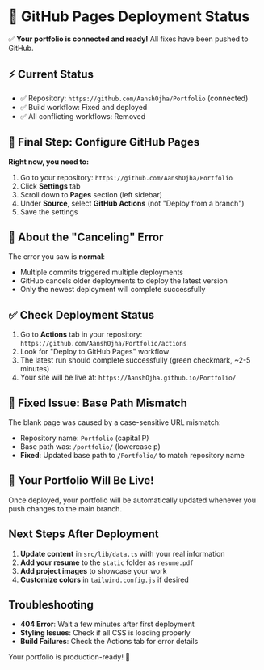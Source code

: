 # 🚀 GitHub Pages Deployment Status

✅ **Your portfolio is connected and ready!** All fixes have been pushed to GitHub.

## ⚡ Current Status

- ✅ Repository: `https://github.com/AanshOjha/Portfolio` (connected)
- ✅ Build workflow: Fixed and deployed
- ✅ All conflicting workflows: Removed

## 🎯 Final Step: Configure GitHub Pages

**Right now, you need to:**

1. Go to your repository: `https://github.com/AanshOjha/Portfolio`
2. Click **Settings** tab
3. Scroll down to **Pages** section (left sidebar)
4. Under **Source**, select **GitHub Actions** (not "Deploy from a branch")
5. Save the settings

## 🔄 About the "Canceling" Error

The error you saw is **normal**:
- Multiple commits triggered multiple deployments
- GitHub cancels older deployments to deploy the latest version
- Only the newest deployment will complete successfully

## ✅ Check Deployment Status

1. Go to **Actions** tab in your repository: `https://github.com/AanshOjha/Portfolio/actions`
2. Look for "Deploy to GitHub Pages" workflow
3. The latest run should complete successfully (green checkmark, ~2-5 minutes)
4. Your site will be live at: `https://AanshOjha.github.io/Portfolio/`

## 🔧 Fixed Issue: Base Path Mismatch

The blank page was caused by a case-sensitive URL mismatch:
- Repository name: `Portfolio` (capital P)
- Base path was: `/portfolio/` (lowercase p)
- **Fixed**: Updated base path to `/Portfolio/` to match repository name

## 🎉 Your Portfolio Will Be Live!

Once deployed, your portfolio will be automatically updated whenever you push changes to the main branch.

## Next Steps After Deployment

1. **Update content** in `src/lib/data.ts` with your real information
2. **Add your resume** to the `static` folder as `resume.pdf`
3. **Add project images** to showcase your work
4. **Customize colors** in `tailwind.config.js` if desired

## Troubleshooting

- **404 Error**: Wait a few minutes after first deployment
- **Styling Issues**: Check if all CSS is loading properly
- **Build Failures**: Check the Actions tab for error details

Your portfolio is production-ready! 🚀
